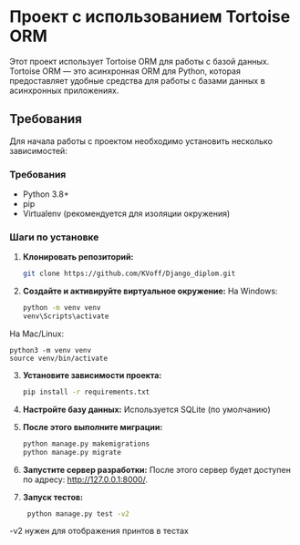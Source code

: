 # Проект с использованием Tortoise ORM

Этот проект использует Tortoise ORM для работы с базой данных.
Tortoise ORM — это асинхронная ORM для Python, которая предоставляет 
удобные средства для работы с базами данных в асинхронных приложениях.

## Требования

Для начала работы с проектом необходимо установить несколько зависимостей:

### Требования

- Python 3.8+
- pip
- Virtualenv (рекомендуется для изоляции окружения)

### Шаги по установке

1. **Клонировать репозиторий:**

   ```bash
   git clone https://github.com/KVoff/Django_diplom.git

2. **Создайте и активируйте виртуальное окружение:**
   На Windows:
    ```bash
   python -m venv venv
   venv\Scripts\activate

На Mac/Linux:

    python3 -m venv venv
    source venv/bin/activate

3. **Установите зависимости проекта:**

    ```bash
   pip install -r requirements.txt

4. **Настройте базу данных:**
   Используется SQLite (по умолчанию)

5. **После этого выполните миграции:**
   ```bash
   python manage.py makemigrations
   python manage.py migrate

6. **Запустите сервер разработки:**
После этого сервер будет доступен по адресу: http://127.0.0.1:8000/.


7. **Запуск тестов:**
   ```bash
    python manage.py test -v2    

-v2 нужен для отображения принтов в тестах